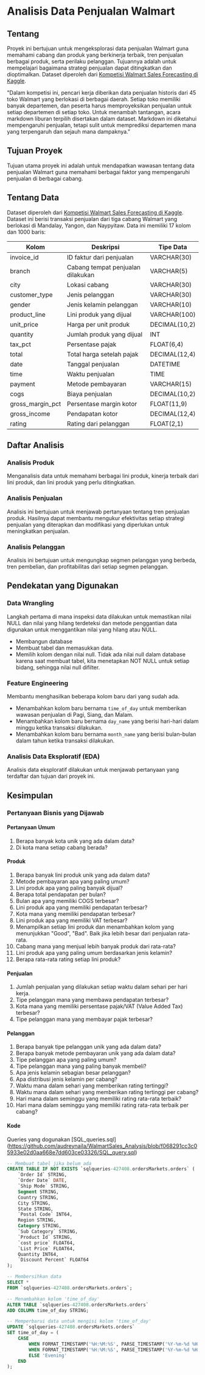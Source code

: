 # Analisis Data Penjualan Walmart

## Tentang

Proyek ini bertujuan untuk mengeksplorasi data penjualan Walmart guna memahami cabang dan produk yang berkinerja terbaik, tren penjualan berbagai produk, serta perilaku pelanggan. Tujuannya adalah untuk mempelajari bagaimana strategi penjualan dapat ditingkatkan dan dioptimalkan. Dataset diperoleh dari [Kompetisi Walmart Sales Forecasting di Kaggle](https://www.kaggle.com/c/walmart-recruiting-store-sales-forecasting).

"Dalam kompetisi ini, pencari kerja diberikan data penjualan historis dari 45 toko Walmart yang berlokasi di berbagai daerah. Setiap toko memiliki banyak departemen, dan peserta harus memproyeksikan penjualan untuk setiap departemen di setiap toko. Untuk menambah tantangan, acara markdown liburan terpilih disertakan dalam dataset. Markdown ini diketahui mempengaruhi penjualan, tetapi sulit untuk memprediksi departemen mana yang terpengaruh dan sejauh mana dampaknya."

## Tujuan Proyek

Tujuan utama proyek ini adalah untuk mendapatkan wawasan tentang data penjualan Walmart guna memahami berbagai faktor yang mempengaruhi penjualan di berbagai cabang.

## Tentang Data

Dataset diperoleh dari [Kompetisi Walmart Sales Forecasting di Kaggle](https://www.kaggle.com/c/walmart-recruiting-store-sales-forecasting). Dataset ini berisi transaksi penjualan dari tiga cabang Walmart yang berlokasi di Mandalay, Yangon, dan Naypyitaw. Data ini memiliki 17 kolom dan 1000 baris:

| Kolom          | Deskripsi                                    | Tipe Data    |
|----------------|----------------------------------------------|--------------|
| invoice_id     | ID faktur dari penjualan                     | VARCHAR(30)  |
| branch         | Cabang tempat penjualan dilakukan            | VARCHAR(5)   |
| city           | Lokasi cabang                                | VARCHAR(30)  |
| customer_type  | Jenis pelanggan                              | VARCHAR(30)  |
| gender         | Jenis kelamin pelanggan                      | VARCHAR(10)  |
| product_line   | Lini produk yang dijual                      | VARCHAR(100) |
| unit_price     | Harga per unit produk                        | DECIMAL(10,2)|
| quantity       | Jumlah produk yang dijual                    | INT          |
| tax_pct        | Persentase pajak                             | FLOAT(6,4)   |
| total          | Total harga setelah pajak                    | DECIMAL(12,4)|
| date           | Tanggal penjualan                            | DATETIME     |
| time           | Waktu penjualan                              | TIME         |
| payment        | Metode pembayaran                            | VARCHAR(15)  |
| cogs           | Biaya penjualan                              | DECIMAL(10,2)|
| gross_margin_pct| Persentase margin kotor                      | FLOAT(11,9)  |
| gross_income   | Pendapatan kotor                             | DECIMAL(12,4)|
| rating         | Rating dari pelanggan                        | FLOAT(2,1)   |

## Daftar Analisis

### Analisis Produk

Menganalisis data untuk memahami berbagai lini produk, kinerja terbaik dari lini produk, dan lini produk yang perlu ditingkatkan.

### Analisis Penjualan

Analisis ini bertujuan untuk menjawab pertanyaan tentang tren penjualan produk. Hasilnya dapat membantu mengukur efektivitas setiap strategi penjualan yang diterapkan dan modifikasi yang diperlukan untuk meningkatkan penjualan.

### Analisis Pelanggan

Analisis ini bertujuan untuk mengungkap segmen pelanggan yang berbeda, tren pembelian, dan profitabilitas dari setiap segmen pelanggan.

## Pendekatan yang Digunakan

### Data Wrangling

Langkah pertama di mana inspeksi data dilakukan untuk memastikan nilai NULL dan nilai yang hilang terdeteksi dan metode penggantian data digunakan untuk menggantikan nilai yang hilang atau NULL.
- Membangun database
- Membuat tabel dan memasukkan data.
- Memilih kolom dengan nilai null. Tidak ada nilai null dalam database karena saat membuat tabel, kita menetapkan NOT NULL untuk setiap bidang, sehingga nilai null difilter.
  
### Feature Engineering

Membantu menghasilkan beberapa kolom baru dari yang sudah ada.
- Menambahkan kolom baru bernama `time_of_day` untuk memberikan wawasan penjualan di Pagi, Siang, dan Malam.
- Menambahkan kolom baru bernama `day_name` yang berisi hari-hari dalam minggu ketika transaksi dilakukan.
- Menambahkan kolom baru bernama `month_name` yang berisi bulan-bulan dalam tahun ketika transaksi dilakukan.

### Analisis Data Eksploratif (EDA)

Analisis data eksploratif dilakukan untuk menjawab pertanyaan yang terdaftar dan tujuan dari proyek ini.

## Kesimpulan

### Pertanyaan Bisnis yang Dijawab

#### Pertanyaan Umum

1. Berapa banyak kota unik yang ada dalam data?
2. Di kota mana setiap cabang berada?

#### Produk

1. Berapa banyak lini produk unik yang ada dalam data?
2. Metode pembayaran apa yang paling umum?
3. Lini produk apa yang paling banyak dijual?
4. Berapa total pendapatan per bulan?
5. Bulan apa yang memiliki COGS terbesar?
6. Lini produk apa yang memiliki pendapatan terbesar?
7. Kota mana yang memiliki pendapatan terbesar?
8. Lini produk apa yang memiliki VAT terbesar?
9. Menampilkan setiap lini produk dan menambahkan kolom yang menunjukkan "Good", "Bad". Baik jika lebih besar dari penjualan rata-rata.
10. Cabang mana yang menjual lebih banyak produk dari rata-rata?
11. Lini produk apa yang paling umum berdasarkan jenis kelamin?
12. Berapa rata-rata rating setiap lini produk?

#### Penjualan

1. Jumlah penjualan yang dilakukan setiap waktu dalam sehari per hari kerja.
2. Tipe pelanggan mana yang membawa pendapatan terbesar?
3. Kota mana yang memiliki persentase pajak/VAT (Value Added Tax) terbesar?
4. Tipe pelanggan mana yang membayar pajak terbesar?

#### Pelanggan

1. Berapa banyak tipe pelanggan unik yang ada dalam data?
2. Berapa banyak metode pembayaran unik yang ada dalam data?
3. Tipe pelanggan apa yang paling umum?
4. Tipe pelanggan mana yang paling banyak membeli?
5. Apa jenis kelamin sebagian besar pelanggan?
6. Apa distribusi jenis kelamin per cabang?
7. Waktu mana dalam sehari yang memberikan rating tertinggi?
8. Waktu mana dalam sehari yang memberikan rating tertinggi per cabang?
9. Hari mana dalam seminggu yang memiliki rating rata-rata terbaik?
10. Hari mana dalam seminggu yang memiliki rating rata-rata terbaik per cabang?

#### Kode
Queries yang dogunakan  [SQL_queries.sql] (https://github.com/audreynaila/WalmartSales_Analysis/blob/f068291cc3c05933e02d0aa668e7dd603ce03326/SQL_query.sql)

```sql
-- Membuat tabel jika belum ada
CREATE TABLE IF NOT EXISTS `sqlqueries-427408.ordersMarkets.orders` (
    `Order Id` STRING,
    `Order Date` DATE,
    `Ship Mode` STRING,
    Segment STRING,
    Country STRING,
    City STRING,
    State STRING,
    `Postal Code` INT64,
    Region STRING,
    Category STRING,
    `Sub Category` STRING,
    `Product Id` STRING,
    `cost price` FLOAT64,
    `List Price` FLOAT64,
    Quantity INT64,
    `Discount Percent` FLOAT64
);

-- Membersihkan data
SELECT *
FROM `sqlqueries-427408.ordersMarkets.orders`;

-- Menambahkan kolom 'time_of_day'
ALTER TABLE `sqlqueries-427408.ordersMarkets.orders` 
ADD COLUMN time_of_day STRING;

-- Memperbarui data untuk mengisi kolom 'time_of_day'
UPDATE `sqlqueries-427408.ordersMarkets.orders`
SET time_of_day = (
	CASE
		WHEN FORMAT_TIMESTAMP('%H:%M:%S', PARSE_TIMESTAMP('%Y-%m-%d %H:%M:%S', `Order Date`)) BETWEEN '00:00:00' AND '12:00:00' THEN 'Morning'
        WHEN FORMAT_TIMESTAMP('%H:%M:%S', PARSE_TIMESTAMP('%Y-%m-%d %H:%M:%S', `Order Date`)) BETWEEN '12:01:00' AND '16:00:00' THEN 'Afternoon'
        ELSE 'Evening'
    END
);
```

